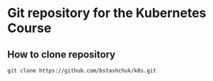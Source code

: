 # Git repository for the Kubernetes Course

## How to clone repository
```git clone https://github.com/bstashchuk/k8s.git```
